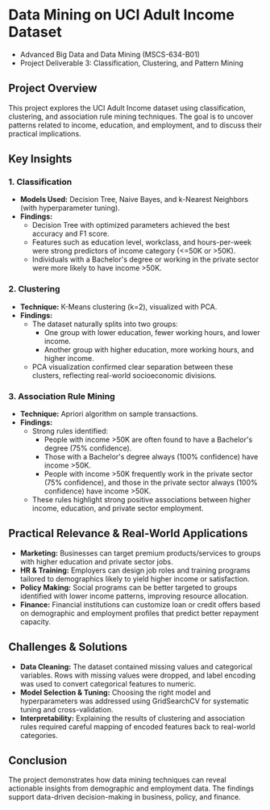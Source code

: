 # Data Mining on UCI Adult Income Dataset 
- Advanced Big Data and Data Mining (MSCS-634-B01)
- Project Deliverable 3: Classification, Clustering, and Pattern Mining


## Project Overview
This project explores the UCI Adult Income dataset using classification, clustering, and association rule mining techniques. The goal is to uncover patterns related to income, education, and employment, and to discuss their practical implications.

## Key Insights

### 1. Classification
- **Models Used:** Decision Tree, Naive Bayes, and k-Nearest Neighbors (with hyperparameter tuning).
- **Findings:**
  - Decision Tree with optimized parameters achieved the best accuracy and F1 score.
  - Features such as education level, workclass, and hours-per-week were strong predictors of income category (<=50K or >50K).
  - Individuals with a Bachelor's degree or working in the private sector were more likely to have income >50K.

### 2. Clustering
- **Technique:** K-Means clustering (k=2), visualized with PCA.
- **Findings:**
  - The dataset naturally splits into two groups:
    - One group with lower education, fewer working hours, and lower income.
    - Another group with higher education, more working hours, and higher income.
  - PCA visualization confirmed clear separation between these clusters, reflecting real-world socioeconomic divisions.

### 3. Association Rule Mining
- **Technique:** Apriori algorithm on sample transactions.
- **Findings:**
  - Strong rules identified:
    - People with income >50K are often found to have a Bachelor's degree (75% confidence).
    - Those with a Bachelor's degree always (100% confidence) have income >50K.
    - People with income >50K frequently work in the private sector (75% confidence), and those in the private sector always (100% confidence) have income >50K.
  - These rules highlight strong positive associations between higher income, education, and private sector employment.

## Practical Relevance & Real-World Applications
- **Marketing:** Businesses can target premium products/services to groups with higher education and private sector jobs.
- **HR & Training:** Employers can design job roles and training programs tailored to demographics likely to yield higher income or satisfaction.
- **Policy Making:** Social programs can be better targeted to groups identified with lower income patterns, improving resource allocation.
- **Finance:** Financial institutions can customize loan or credit offers based on demographic and employment profiles that predict better repayment capacity.

## Challenges & Solutions
- **Data Cleaning:** The dataset contained missing values and categorical variables. Rows with missing values were dropped, and label encoding was used to convert categorical features to numeric.
- **Model Selection & Tuning:** Choosing the right model and hyperparameters was addressed using GridSearchCV for systematic tuning and cross-validation.
- **Interpretability:** Explaining the results of clustering and association rules required careful mapping of encoded features back to real-world categories.

## Conclusion
The project demonstrates how data mining techniques can reveal actionable insights from demographic and employment data. The findings support data-driven decision-making in business, policy, and finance.

